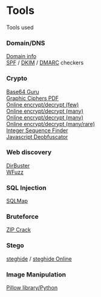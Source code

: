 # Tools
Tools used
<br>

### Domain/DNS
[Domain info](http://websiteoutlook.com/)<br>
[SPF](https://www.dmarcanalyzer.com/es/spf-3/checker/) / [DKIM](https://www.dmarcanalyzer.com/es/dkim-3/dkim-record-check/) / [DMARC](https://www.dmarcanalyzer.com/es/dmarc-3/dmarc-record-check/) checkers

### Crypto
[Base64 Guru](https://base64.guru/converter/decode/file)<br>
[Graphic Ciphers PDF](https://geoleaks.com/MIJN_CODEBOEK_DEEL_3.pdf)<br>
[Online encrypt/decrypt (few)](https://cryptii.com/)<br>
[Online encrypt/decrypt (many)](http://icyberchef.com/)<br>
[Online encrypt/decrypt (many)](https://asecuritysite.com/encryption/)<br>
[Online encrypt/decrypt (many/rare)](https://www.dcode.fr/)<br>
[Integer Sequence Finder](http://oeis.org/)<br>
[Javascript Deobfuscator](https://lelinhtinh.github.io/de4js/)

### Web discovery
[DirBuster](https://sourceforge.net/projects/dirbuster/)<br>
[WFuzz](https://github.com/xmendez/wfuzz)

### SQL Injection
[SQLMap](http://sqlmap.org/)

### Bruteforce
[ZIP Crack](http://manpages.ubuntu.com/manpages/precise/en/man1/fcrackzip.1.html)

### Stego
[steghide](http://steghide.sourceforge.net/) / [steghide Online](https://futureboy.us/stegano/decinput.html)

### Image Manipulation
[Pillow library/Python](https://pillow.readthedocs.io/en/stable/index.html)
